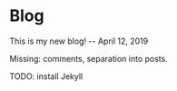 # Blog

This is my new blog!  -- April 12, 2019

Missing: comments, separation into posts.

TODO: install Jekyll

